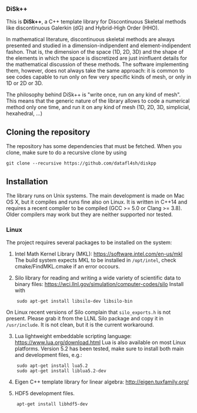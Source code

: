 ### DiSk++

This is __DiSk++__, a C++ template library for Discontinuous Skeletal methods like discontinuous Galerkin (dG) and Hybrid-High Order (HHO).

In mathematical literature, discontinuous skeletal methods are always presented and studied in a dimension-indipendent and element-indipendent fashon. That is, the dimension of the space (1D, 2D, 3D) and the shape of the elements in which the space is discretized are just ininfluent details for the mathematical discussion of these methods. The software implementing them, however, does not always take the same approach: it is common to see codes capable to run only on few very specific kinds of mesh, or only in 1D or 2D or 3D.

The philosophy behind DiSk++ is "write once, run on any kind of mesh". This means that the generic nature of the library allows to code a numerical method only one time, and run it on any kind of mesh (1D, 2D, 3D, simplicial, hexahedral, ...)

## Cloning the repository
The repository has some dependencies that must be fetched. When you clone, make sure to do a recursive clone by using

```git clone --recursive https://github.com/datafl4sh/diskpp```

## Installation
The library runs on Unix systems. The main development is made on Mac OS X, but it compiles and runs fine also on Linux. It is written in C++14 and requires a recent compiler to be compiled (GCC >= 5.0 or Clang >= 3.8). Older compilers may work but they are neither supported nor tested.

### Linux
The project requires several packages to be installed on the system:

1. Intel Math Kernel Library (MKL): https://software.intel.com/en-us/mkl
The build system expects MKL to be installed in `/opt/intel`, check cmake/FindMKL.cmake if an error occours.

2. Silo library for reading and writing a wide variety of scientific data to binary files: https://wci.llnl.gov/simulation/computer-codes/silo
Install with
```
    sudo apt-get install libsilo-dev libsilo-bin
```
On Linux recent versions of Silo complain that `silo_exports.h` is not present. Please grab it from the LLNL Silo package and copy it in `/usr/include`. It is not clean, but it is the current workaround.

3. Lua lightweight embeddable scripting language: https://www.lua.org/download.html
Lua is also available on most Linux platforms. Version 5.2 has been tested, make sure to install both main and development files, e.g.:

```
    sudo apt-get install lua5.2
    sudo apt-get install liblua5.2-dev
```

4. Eigen C++ template library for linear algebra: http://eigen.tuxfamily.org/

5. HDF5 development files.
```
    apt-get install libhdf5-dev
```
